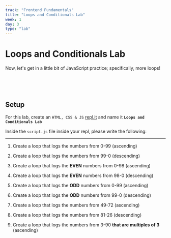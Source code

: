 ```yaml
---
track: "Frontend Fundamentals"
title: "Loops and Conditionals Lab"
week: 1
day: 3
type: "lab"
---
```


# Loops and Conditionals Lab

Now, let's get in a little bit of JavaScript practice; specifically, more loops!

<br>
<br>
<br>

## Setup

For this lab, create an `HTML, CSS & JS` [repl.it](https://repl.it) and name it **`Loops and Conditionals Lab`**

Inside the `script.js` file inside your repl, please write the following:

<hr>

1. Create a loop that logs the numbers from 0-99 (ascending)

2. Create a loop that logs the numbers from 99-0 (descending)

3. Create a loop that logs the **EVEN** numbers from 0-98 (ascending)

4. Create a loop that logs the **EVEN** numbers from 98-0 (descending)

5. Create a loop that logs the **ODD** numbers from 0-99 (ascending)

6. Create a loop that logs the **ODD** numbers from 99-0 (descending)

7. Create a loop that logs the numbers from 49-72 (ascending)

8. Create a loop that logs the numbers from 81-26 (descending)

9. Create a loop that logs the numbers from 3-90 **that are multiples of 3** (ascending)
